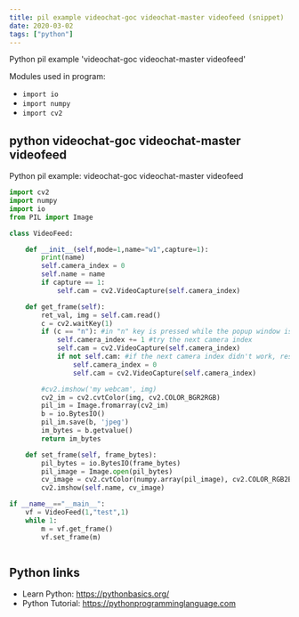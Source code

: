 ```yaml
---
title: pil example videochat-goc videochat-master videofeed (snippet)
date: 2020-03-02
tags: ["python"]
---
```

Python pil example 'videochat-goc videochat-master videofeed'


Modules used in program: 
* `import io`
* `import numpy`
* `import cv2`

## python videochat-goc videochat-master videofeed

Python pil example: videochat-goc videochat-master videofeed

```python
import cv2
import numpy
import io
from PIL import Image

class VideoFeed:

    def __init__(self,mode=1,name="w1",capture=1):
        print(name)
        self.camera_index = 0
        self.name = name
        if capture == 1:
            self.cam = cv2.VideoCapture(self.camera_index)

    def get_frame(self):
        ret_val, img = self.cam.read()
        c = cv2.waitKey(1)
        if (c == "n"): #in "n" key is pressed while the popup window is in focus
            self.camera_index += 1 #try the next camera index
            self.cam = cv2.VideoCapture(self.camera_index)
            if not self.cam: #if the next camera index didn't work, reset to 0.
                self.camera_index = 0
                self.cam = cv2.VideoCapture(self.camera_index)

        #cv2.imshow('my webcam', img)
        cv2_im = cv2.cvtColor(img, cv2.COLOR_BGR2RGB)
        pil_im = Image.fromarray(cv2_im)
        b = io.BytesIO()
        pil_im.save(b, 'jpeg')
        im_bytes = b.getvalue()
        return im_bytes

    def set_frame(self, frame_bytes):
        pil_bytes = io.BytesIO(frame_bytes)
        pil_image = Image.open(pil_bytes)
        cv_image = cv2.cvtColor(numpy.array(pil_image), cv2.COLOR_RGB2BGR)
        cv2.imshow(self.name, cv_image)

if __name__=="__main__":
    vf = VideoFeed(1,"test",1)
    while 1:
        m = vf.get_frame()
        vf.set_frame(m)



```

## Python links

- Learn Python: https://pythonbasics.org/
- Python Tutorial: https://pythonprogramminglanguage.com
